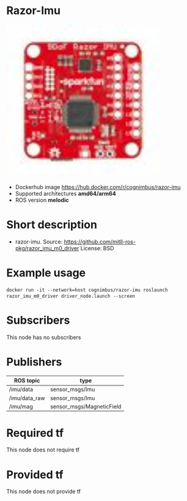 # Razor-Imu

<img src="./razor-imu/imu.jpg" alt="razor-imu" width="400"/>

* Dockerhub image https://hub.docker.com/r/cognimbus/razor-imu
* Supported architectures <b>amd64/arm64</b>
* ROS version <b>melodic
</b>

# Short description
* razor-imu.
Source: https://github.com/mitll-ros-pkg/razor_imu_m0_driver
License: BSD

# Example usage
```
docker run -it --network=host cognimbus/razor-imu roslaunch razor_imu_m0_driver driver_node.launch --screen
```

# Subscribers
This node has no subscribers


# Publishers
ROS topic | type
--- | ---
/imu/data | sensor_msgs/Imu
/imu/data_raw | sensor_msgs/Imu
/imu/mag | sensor_msgs/MagneticField


# Required tf
This node does not require tf


# Provided tf
This node does not provide tf


